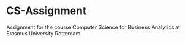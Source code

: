 # CS-Assignment
Assignment for the course Computer Science for Business Analytics at Erasmus University Rotterdam
